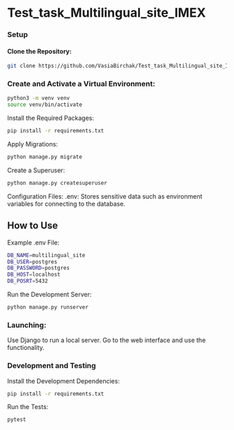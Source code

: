 # Test_task_Multilingual_site_IMEX

### Setup

#### Clone the Repository:

```bash
git clone https://github.com/VasiaBirchak/Test_task_Multilingual_site_IMEX.git
```
### Create and Activate a Virtual Environment:
```bash
python3 -m venv venv
source venv/bin/activate
```
Install the Required Packages:

```bash
pip install -r requirements.txt
```
Apply Migrations:

```bash
python manage.py migrate
```
Create a Superuser:

```bash
python manage.py createsuperuser
```
Configuration Files:
.env: Stores sensitive data such as environment variables for connecting to the database.

## How to Use

Example .env File:

```bash
DB_NAME=multilingual_site
DB_USER=postgres
DB_PASSWORD=postgres
DB_HOST=localhost
DB_POSRT=5432
```
Run the Development Server:
```bash
python manage.py runserver
```


### Launching:
Use Django to run a local server.
Go to the web interface and use the functionality.
### Development and Testing

Install the Development Dependencies:

```bash
pip install -r requirements.txt
```
Run the Tests:

```bash
pytest
```